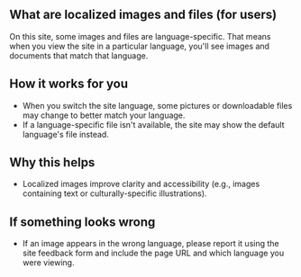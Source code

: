 ## What are localized images and files (for users)

On this site, some images and files are language-specific. That means when you
view the site in a particular language, you'll see images and documents that
match that language.

How it works for you
--------------------

- When you switch the site language, some pictures or downloadable files may
  change to better match your language.
- If a language-specific file isn't available, the site may show the default
  language's file instead.

Why this helps
--------------

- Localized images improve clarity and accessibility (e.g., images containing
  text or culturally-specific illustrations).

If something looks wrong
-----------------------

- If an image appears in the wrong language, please report it using the site
  feedback form and include the page URL and which language you were viewing.
